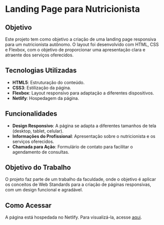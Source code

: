 # Landing Page para Nutricionista

## Objetivo
Este projeto tem como objetivo a criação de uma landing page responsiva para um nutricionista autônomo. O layout foi desenvolvido com HTML, CSS e Flexbox, com o objetivo de proporcionar uma apresentação clara e atraente dos serviços oferecidos.

## Tecnologias Utilizadas
- **HTML5**: Estruturação do conteúdo.
- **CSS3**: Estilização da página.
- **Flexbox**: Layout responsivo para adaptação a diferentes dispositivos.
- **Netlify**: Hospedagem da página.

## Funcionalidades
- **Design Responsivo**: A página se adapta a diferentes tamanhos de tela (desktop, tablet, celular).
- **Informações do Profissional**: Apresentação sobre o nutricionista e os serviços oferecidos.
- **Chamada para Ação**: Formulário de contato para facilitar o agendamento de consultas.

## Objetivo do Trabalho
O projeto faz parte de um trabalho da faculdade, onde o objetivo é aplicar os conceitos de Web Standards para a criação de páginas responsivas, com um design funcional e agradável. 

## Como Acessar
A página está hospedada no Netlify. Para visualizá-la, acesse [aqui](https://exemplo-de-link.netlify.app).
